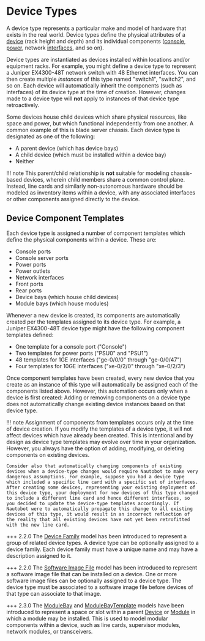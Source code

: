 # Device Types

A device type represents a particular make and model of hardware that exists in the real world. Device types define the physical attributes of a [device](device.md) (rack height and depth) and its individual components ([console](consoleporttemplate.md), [power](powerporttemplate.md), network [interfaces](interfacetemplate.md), and so on).

Device types are instantiated as devices installed within locations and/or equipment racks. For example, you might define a device type to represent a Juniper EX4300-48T network switch with 48 Ethernet interfaces. You can then create multiple _instances_ of this type named "switch1", "switch2", and so on. Each device will automatically inherit the components (such as interfaces) of its device type at the time of creation. However, changes made to a device type will **not** apply to instances of that device type retroactively.

Some devices house child devices which share physical resources, like space and power, but which functional independently from one another. A common example of this is blade server chassis. Each device type is designated as one of the following:

* A parent device (which has device bays)
* A child device (which must be installed within a device bay)
* Neither

!!! note
    This parent/child relationship is **not** suitable for modeling chassis-based devices, wherein child members share a common control plane. Instead, line cards and similarly non-autonomous hardware should be modeled as inventory items within a device, with any associated interfaces or other components assigned directly to the device.

## Device Component Templates

Each device type is assigned a number of component templates which define the physical components within a device. These are:

* Console ports
* Console server ports
* Power ports
* Power outlets
* Network interfaces
* Front ports
* Rear ports
* Device bays (which house child devices)
* Module bays (which house modules)

Whenever a new device is created, its components are automatically created per the templates assigned to its device type. For example, a Juniper EX4300-48T device type might have the following component templates defined:

* One template for a console port ("Console")
* Two templates for power ports ("PSU0" and "PSU1")
* 48 templates for 1GE interfaces ("ge-0/0/0" through "ge-0/0/47")
* Four templates for 10GE interfaces ("xe-0/2/0" through "xe-0/2/3")

Once component templates have been created, every new device that you create as an instance of this type will automatically be assigned each of the components listed above. However, this automation occurs only when a device is first created: Adding or removing components on a device type does not automatically change existing device instances based on that device type.

!!! note
    Assignment of components from templates occurs only at the time of device creation. If you modify the templates of a device type, it will not affect devices which have already been created. This is intentional and by design as device type templates may evolve over time in your organization. However, you always have the option of adding, modifying, or deleting components on existing devices.

    Consider also that automatically changing components of existing devices when a device-type changes would require Nautobot to make very dangerous assumptions. For example, suppose you had a device type which included a specific line card with a specific set of interfaces. After creating some devices, representing your existing deployment of this device type, your deployment for new devices of this type changed to include a different line card and hence different interfaces, so you decided to update the device-type templates accordingly. If Nautobot were to automatically propagate this change to all existing devices of this type, it would result in an incorrect reflection of the reality that all existing devices have not yet been retrofitted with the new line card.

+++ 2.2.0
    The [Device Family](devicefamily.md) model has been introduced to represent a group of related device types. A device type can be optionally assigned to a device family. Each device family must have a unique name and may have a description assigned to it.

+++ 2.2.0
    The [Software Image File](softwareimagefile.md) model has been introduced to represent a software image file that can be installed on a device. One or more software image files can be optionally assigned to a device type. The device type must be associated to a software image file before devices of that type can associate to that image.

+++ 2.3.0
    The [ModuleBay](modulebay.md) and [ModuleBayTemplate](modulebaytemplate.md) models have been introduced to represent a space or slot within a parent [Device](device.md) or [Module](module.md) in which a module may be installed. This is used to model modular components within a device, such as line cards, supervisor modules, network modules, or transceivers.
